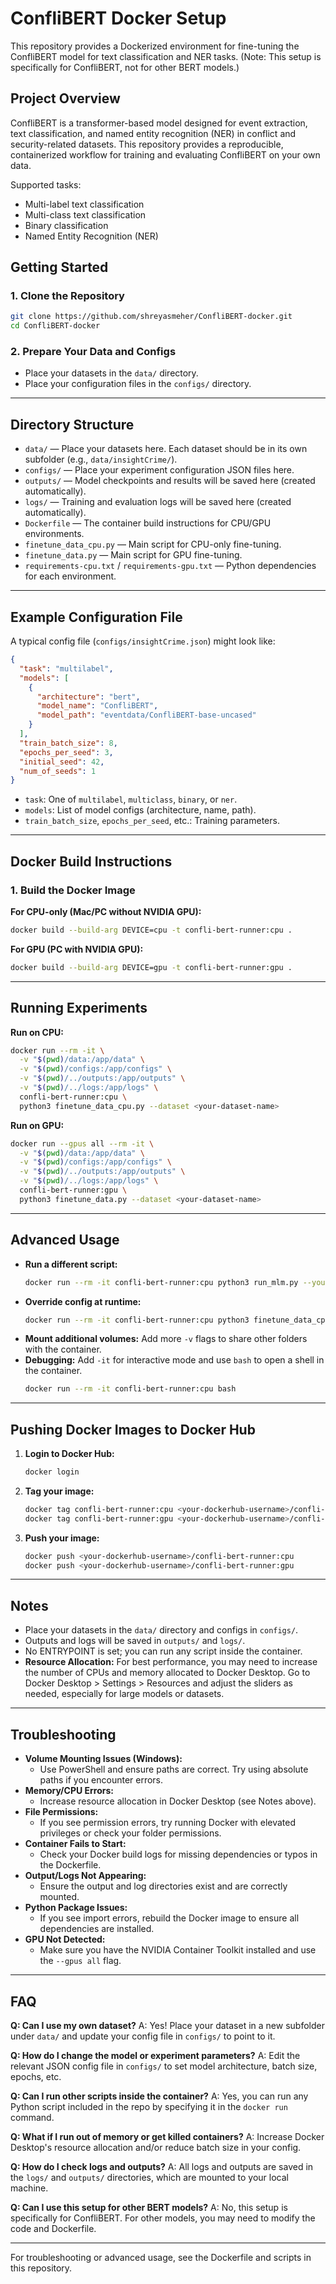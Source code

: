 # ConfliBERT Docker Setup

This repository provides a Dockerized environment for fine-tuning the ConfliBERT model for text classification and NER tasks. (Note: This setup is specifically for ConfliBERT, not for other BERT models.)

## Project Overview
ConfliBERT is a transformer-based model designed for event extraction, text classification, and named entity recognition (NER) in conflict and security-related datasets. This repository provides a reproducible, containerized workflow for training and evaluating ConfliBERT on your own data.

Supported tasks:
- Multi-label text classification
- Multi-class text classification
- Binary classification
- Named Entity Recognition (NER)

## Getting Started

### 1. Clone the Repository

```bash
git clone https://github.com/shreyasmeher/ConfliBERT-docker.git
cd ConfliBERT-docker
```

### 2. Prepare Your Data and Configs
- Place your datasets in the `data/` directory.
- Place your configuration files in the `configs/` directory.

---

## Directory Structure

- `data/` — Place your datasets here. Each dataset should be in its own subfolder (e.g., `data/insightCrime/`).
- `configs/` — Place your experiment configuration JSON files here.
- `outputs/` — Model checkpoints and results will be saved here (created automatically).
- `logs/` — Training and evaluation logs will be saved here (created automatically).
- `Dockerfile` — The container build instructions for CPU/GPU environments.
- `finetune_data_cpu.py` — Main script for CPU-only fine-tuning.
- `finetune_data.py` — Main script for GPU fine-tuning.
- `requirements-cpu.txt` / `requirements-gpu.txt` — Python dependencies for each environment.

---

## Example Configuration File

A typical config file (`configs/insightCrime.json`) might look like:
```json
{
  "task": "multilabel",
  "models": [
    {
      "architecture": "bert",
      "model_name": "ConfliBERT",
      "model_path": "eventdata/ConfliBERT-base-uncased"
    }
  ],
  "train_batch_size": 8,
  "epochs_per_seed": 3,
  "initial_seed": 42,
  "num_of_seeds": 1
}
```
- `task`: One of `multilabel`, `multiclass`, `binary`, or `ner`.
- `models`: List of model configs (architecture, name, path).
- `train_batch_size`, `epochs_per_seed`, etc.: Training parameters.

---

## Docker Build Instructions

### 1. Build the Docker Image

**For CPU-only (Mac/PC without NVIDIA GPU):**
```bash
docker build --build-arg DEVICE=cpu -t confli-bert-runner:cpu .
```

**For GPU (PC with NVIDIA GPU):**
```bash
docker build --build-arg DEVICE=gpu -t confli-bert-runner:gpu .
```

---

## Running Experiments

**Run on CPU:**
```bash
docker run --rm -it \
  -v "$(pwd)/data:/app/data" \
  -v "$(pwd)/configs:/app/configs" \
  -v "$(pwd)/../outputs:/app/outputs" \
  -v "$(pwd)/../logs:/app/logs" \
  confli-bert-runner:cpu \
  python3 finetune_data_cpu.py --dataset <your-dataset-name>
```

**Run on GPU:**
```bash
docker run --gpus all --rm -it \
  -v "$(pwd)/data:/app/data" \
  -v "$(pwd)/configs:/app/configs" \
  -v "$(pwd)/../outputs:/app/outputs" \
  -v "$(pwd)/../logs:/app/logs" \
  confli-bert-runner:gpu \
  python3 finetune_data.py --dataset <your-dataset-name>
```

---

## Advanced Usage

- **Run a different script:**
  ```bash
  docker run --rm -it confli-bert-runner:cpu python3 run_mlm.py --your-args
  ```
- **Override config at runtime:**
  ```bash
  docker run --rm -it confli-bert-runner:cpu python3 finetune_data_cpu.py --dataset insightCrime --train_batch_size 4
  ```
- **Mount additional volumes:**
  Add more `-v` flags to share other folders with the container.
- **Debugging:**
  Add `-it` for interactive mode and use `bash` to open a shell in the container.
  ```bash
  docker run --rm -it confli-bert-runner:cpu bash
  ```

---

## Pushing Docker Images to Docker Hub

1. **Login to Docker Hub:**
   ```bash
   docker login
   ```
2. **Tag your image:**
   ```bash
   docker tag confli-bert-runner:cpu <your-dockerhub-username>/confli-bert-runner:cpu
   docker tag confli-bert-runner:gpu <your-dockerhub-username>/confli-bert-runner:gpu
   ```
3. **Push your image:**
   ```bash
   docker push <your-dockerhub-username>/confli-bert-runner:cpu
   docker push <your-dockerhub-username>/confli-bert-runner:gpu
   ```

---

## Notes
- Place your datasets in the `data/` directory and configs in `configs/`.
- Outputs and logs will be saved in `outputs/` and `logs/`.
- No ENTRYPOINT is set; you can run any script inside the container.
- **Resource Allocation:** For best performance, you may need to increase the number of CPUs and memory allocated to Docker Desktop. Go to Docker Desktop > Settings > Resources and adjust the sliders as needed, especially for large models or datasets.

---

## Troubleshooting

- **Volume Mounting Issues (Windows):**
  - Use PowerShell and ensure paths are correct. Try using absolute paths if you encounter errors.
- **Memory/CPU Errors:**
  - Increase resource allocation in Docker Desktop (see Notes above).
- **File Permissions:**
  - If you see permission errors, try running Docker with elevated privileges or check your folder permissions.
- **Container Fails to Start:**
  - Check your Docker build logs for missing dependencies or typos in the Dockerfile.
- **Output/Logs Not Appearing:**
  - Ensure the output and log directories exist and are correctly mounted.
- **Python Package Issues:**
  - If you see import errors, rebuild the Docker image to ensure all dependencies are installed.
- **GPU Not Detected:**
  - Make sure you have the NVIDIA Container Toolkit installed and use the `--gpus all` flag.

---

## FAQ

**Q: Can I use my own dataset?**
A: Yes! Place your dataset in a new subfolder under `data/` and update your config file in `configs/` to point to it.

**Q: How do I change the model or experiment parameters?**
A: Edit the relevant JSON config file in `configs/` to set model architecture, batch size, epochs, etc.

**Q: Can I run other scripts inside the container?**
A: Yes, you can run any Python script included in the repo by specifying it in the `docker run` command.

**Q: What if I run out of memory or get killed containers?**
A: Increase Docker Desktop's resource allocation and/or reduce batch size in your config.

**Q: How do I check logs and outputs?**
A: All logs and outputs are saved in the `logs/` and `outputs/` directories, which are mounted to your local machine.

**Q: Can I use this setup for other BERT models?**
A: No, this setup is specifically for ConfliBERT. For other models, you may need to modify the code and Dockerfile.

---

For troubleshooting or advanced usage, see the Dockerfile and scripts in this repository.
